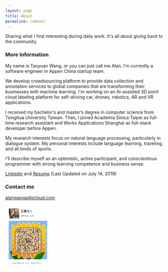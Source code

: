 ```yaml
---
layout: page
title: About
permalink: /about/
---
```


Sharing what I find interesting during daily work. It's all about giving back to the community.

### More Information
My name is Taoyuan Wang, or you can just call me Alan. I’m currently a software engineer in Appen China startup team.

We develop crowdsourcing platform to provide data collection and annotation services to global companies that are transforming their businesses with machine learning. I'm working on an AI-assisted 3D point cloud labeling platform for self-driving car, drones, robotics, AR and VR applications.

I received my bachelor’s and master’s degree in computer science from Tsinghua University Taiwan. Then, I joined Academia Sinica Taipei as full-time research assistant and Works Applications Shanghai as full-stack developer before Appen.

My research interests focus on natural language processing, particularly in dialogue system. My personal interests include language learning, traveling, and all kinds of sports.

I'll describe myself as an optimistic, active participant, and conscientious programmer with strong learning competence and business sense.

<a href="https://www.linkedin.com/in/taoyuanwang/">Linkedin</a> and <a href="/TaoyuanWang_resume.pdf">Resume</a> (Last Updated on July 14, 2019)

### Contact me

[alanwanga@icloud.com](mailto:alanwanga@icloud.com)

<img src="/images/wechatqrcode.JPG" height="200" />
